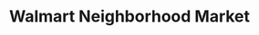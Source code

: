 ---
title: "Walmart Neighborhood Market"
url: /monroe/walmart-neighborhood-market-mckeen-place/
shop: supermarket
---